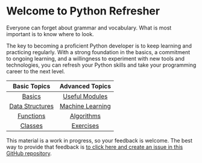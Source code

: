 # Welcome to Python Refresher

Everyone can forget about grammar and vocabulary. What is most important is to know where to look.

The key to becoming a proficient Python developer is to keep learning and practicing regularly. With a strong foundation in the basics, a commitment to ongoing learning, and a willingness to experiment with new tools and technologies, you can refresh your Python skills and take your programming career to the next level.

<center>

|  Basic Topics |  Advanced Topics |
|:-------------:|:----------------:|
| [Basics](pythonRefresh.md)        |  [Useful Modules](./lib/pyGen.md)  |
| [Data Structures](./DS/pyDS.md)   |  [Machine Learning](./ML/pyGen.md) |
| [Functions](./Func/pyGen.md)      |  [Algorithms](./Algo/pyGen.md)     |
| [Classes](./Cls/pyGen.md)         |  [Exercises](./Exe/pyStrategies.md)       |

</center>

This material is a work in progress, so your feedback is welcome. The best way to provide that feedback is [to click here and create an issue in this GitHub repository](https://github.com/ArceLopera/PythonRefresher/issues).